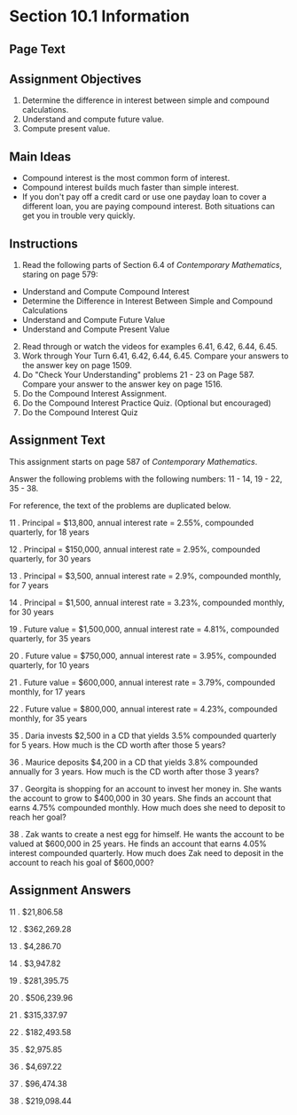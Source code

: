 # Section 10.1 Information

## Page Text

## Assignment Objectives
1. Determine the difference in interest between simple and compound calculations.
2. Understand and compute future value.
3. Compute present value.

## Main Ideas
- Compound interest is the most common form of interest.
- Compound interest builds much faster than simple interest.
- If you don't pay off a credit card or use one payday loan to cover a different loan, you are paying compound interest. Both situations can get you in trouble very quickly.

## Instructions
1. Read the following parts of Section 6.4 of *Contemporary Mathematics*, staring on page 579:
  - Understand and Compute Compound Interest
  - Determine the Difference in Interest Between Simple and Compound Calculations
  - Understand and Compute Future Value
  - Understand and Compute Present Value
2. Read through or watch the videos for examples 6.41, 6.42, 6.44, 6.45.
3. Work through Your Turn 6.41, 6.42, 6.44, 6.45. Compare your answers to the answer key on page 1509.
4. Do "Check Your Understanding" problems 21 - 23 on Page 587. Compare your answer to the answer key on page 1516.
5. Do the Compound Interest Assignment.
6. Do the Compound Interest Practice Quiz. (Optional but encouraged)
7. Do the Compound Interest Quiz

## Assignment Text
This assignment starts on page 587 of *Contemporary Mathematics*.

Answer the following problems with the following numbers:
11 - 14, 19 - 22, 35 - 38.

For reference, the text of the problems are duplicated below.

11 . Principal = $13,800, annual interest rate = 2.55%, compounded quarterly, for 18 years

12 . Principal = $150,000, annual interest rate = 2.95%, compounded quarterly, for 30 years

13 . Principal = $3,500, annual interest rate = 2.9%, compounded monthly, for 7 years

14 . Principal = $1,500, annual interest rate = 3.23%, compounded monthly, for 30 years

19 . Future value = $1,500,000, annual interest rate = 4.81%, compounded quarterly, for 35 years

20 . Future value = $750,000, annual interest rate = 3.95%, compounded quarterly, for 10 years

21 . Future value = $600,000, annual interest rate = 3.79%, compounded monthly, for 17 years

22 . Future value = $800,000, annual interest rate = 4.23%, compounded monthly, for 35 years

35 . Daria invests $2,500 in a CD that yields 3.5% compounded quarterly for 5 years. How much is the CD worth after those 5 years?

36 . Maurice deposits $4,200 in a CD that yields 3.8% compounded annually for 3 years. How much is the CD worth after those 3 years?

37 . Georgita is shopping for an account to invest her money in. She wants the account to grow to $400,000 in 30 years. She finds an account that earns 4.75% compounded monthly. How much does she need to deposit to reach her goal? 

38 . Zak wants to create a nest egg for himself. He wants the account to be valued at $600,000 in 25 years. He finds an account that earns 4.05% interest compounded quarterly. How much does Zak need to deposit in the account to reach his goal of $600,000?

## Assignment Answers

11 .  $21,806.58 

12 .  $362,269.28 

13 .  $4,286.70 

14 .  $3,947.82 

19 .  $281,395.75 

20 .  $506,239.96 

21 .  $315,337.97 

22 .  $182,493.58 

35 .  $2,975.85 

36 .  $4,697.22 

37 .  $96,474.38 

38 .  $219,098.44 